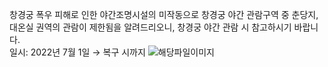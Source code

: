 창경궁 폭우 피해로 인한 야간조명시설의 미작동으로 창경궁 야간 관람구역 중 춘당지, 대온실 권역의 관람이 제한됨을 알려드리오니, 창경궁 야간 관람 시 참고하시기 바랍니다.  
일시: 2022년 7월 1일 → 복구 시까지 ![해당파일이미지](https://cgg.cha.go.kr/agapp/cmm/fms/getImage.do?atchFileId=FILE_000000000137453&fileSn=2)